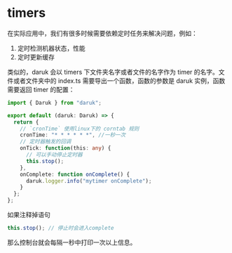 # timers

在实际应用中，我们有很多时候需要依赖定时任务来解决问题，例如：

1. 定时检测机器状态，性能
2. 定时更新缓存

类似的，daruk 会以 timers 下文件夹名字或者文件的名字作为 timer 的名字。文件或者文件夹中的 index.ts 需要导出一个函数，函数的参数是 daruk 实例，函数需要返回 timer 的配置：

```ts
import { Daruk } from "daruk";

export default (daruk: Daruk) => {
  return {
    // `cronTime` 使用linux下的 corntab 规则
    cronTime: "* * * * * *", //一秒一次
    // 定时器触发的回调
    onTick: function(this: any) {
      // 可以手动停止定时器
      this.stop();
    },
    onComplete: function onComplete() {
      daruk.logger.info("mytimer onComplete");
    }
  };
};
```

如果注释掉语句

```ts
this.stop(); // 停止时会进入complete
```

那么控制台就会每隔一秒中打印一次以上信息。
